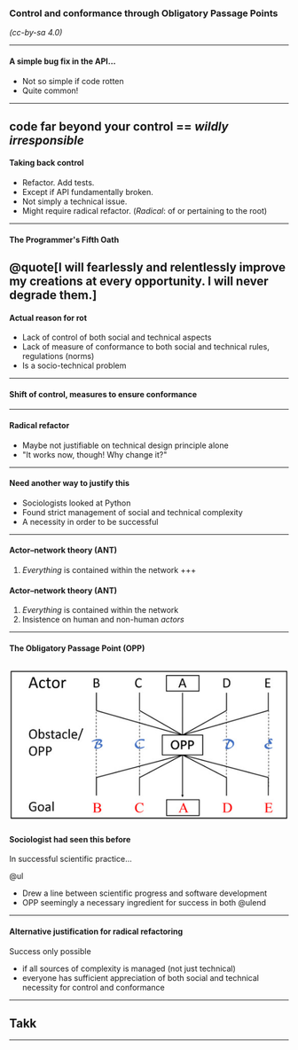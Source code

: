 ### Control and conformance through Obligatory Passage Points

_(cc-by-sa 4.0)_

---
#### A simple bug fix in the API…

* Not so simple if code rotten
* Quite common!
---
code far beyond your control == _wildly irresponsible_
---
#### Taking back control
* Refactor. Add tests.
* Except if API fundamentally broken.
* Not simply a technical issue.
* Might require radical refactor. (_Radical_: of or pertaining to the root)
---
#### The Programmer's Fifth Oath
@quote[I will fearlessly and relentlessly improve my creations at every opportunity. I will never degrade them.]
---
#### Actual reason for rot
* Lack of control of both social and technical aspects
* Lack of measure of conformance to both social and technical rules, regulations (norms)
* Is a socio-technical problem
---
#### Shift of control, measures to ensure conformance
---
#### Radical refactor
* Maybe not justifiable on technical design principle alone
* "It works now, though! Why change it?"
---
#### Need another way to justify this
* Sociologists looked at Python
* Found strict management of social and technical complexity
* A necessity in order to be successful
---
#### Actor–network theory (ANT)
1. _Everything_ is contained within the network
+++
#### Actor–network theory (ANT)
1. _Everything_ is contained within the network
1. Insistence on human and non-human _actors_
---
#### The Obligatory Passage Point (OPP)

![OPP](https://raw.githubusercontent.com/jondequinor/talks/master/opp/img/generic_opp.jpg)
---
#### Sociologist had seen this before
In successful scientific practice…

@ul
* Drew a line between scientific progress and software development
* OPP seemingly a necessary ingredient for success in both
@ulend
---
#### Alternative justification for radical refactoring
Success only possible 
* if all sources of complexity is managed (not just technical)
* everyone has sufficient appreciation of both social and technical necessity for control and conformance
---
## Takk
---
